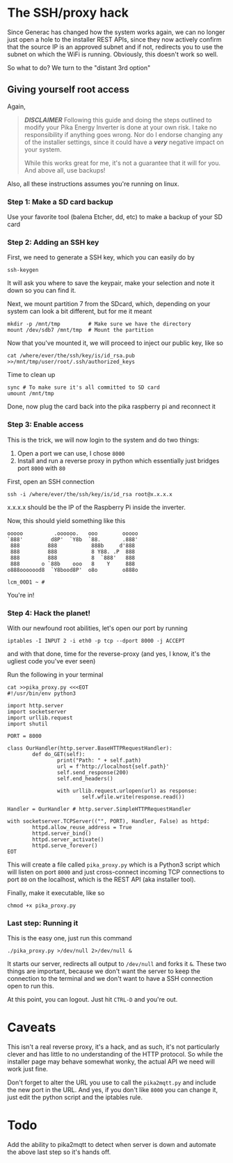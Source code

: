 # The SSH/proxy hack

Since Generac has changed how the system works again, we can no longer just open a hole to the installer REST APIs, since they now actively confirm that the source IP is an approved subnet and if not, redirects you to use the subnet on which the WiFi is running. Obviously, this doesn't work so well.

So what to do? We turn to the "distant 3rd option"

## Giving yourself root access

Again,

> ***DISCLAIMER***
> Following this guide and doing the steps outlined to modify your Pika Energy Inverter is done at your own risk. I take no responsibility if anything goes wrong. Nor do I endorse changing any of the installer settings, since it could have a ***very*** negative impact on your system.
>
> While this works great for me, it's not a guarantee that it will for you. And above all, use backups!

Also, all these instructions assumes you're running on linux.

### Step 1: Make a SD card backup

Use your favorite tool (balena Etcher, dd, etc) to make a backup of your SD card

### Step 2: Adding an SSH key

First, we need to generate a SSH key, which you can easily do by

```
ssh-keygen
```
It will ask you where to save the keypair, make your selection and note it down so you can find it.

Next, we mount partition 7 from the SDcard, which, depending on your system can look a bit different, but for me it meant

```
mkdir -p /mnt/tmp         # Make sure we have the directory
mount /dev/sdb7 /mnt/tmp  # Mount the partition
```

Now that you've mounted it, we will proceed to inject our public key, like so

```
cat /where/ever/the/ssh/key/is/id_rsa.pub >>/mnt/tmp/user/root/.ssh/authorized_keys
```

Time to clean up

```
sync # To make sure it's all committed to SD card
umount /mnt/tmp
```

Done, now plug the card back into the pika raspberry pi and reconnect it

### Step 3: Enable access

This is the trick, we will now login to the system and do two things:

1. Open a port we can use, I chose `8000`
2. Install and run a reverse proxy in python which essentially just bridges port `8000` with `80`

First, open an SSH connection

```
ssh -i /where/ever/the/ssh/key/is/id_rsa root@x.x.x.x
```

x.x.x.x should be the IP of the Raspberry Pi inside the inverter.

Now, this should yield something like this
```
ooooo          .oooooo.   ooo        ooooo 
`888'         d8P'  `Y8b  `88.       .888' 
 888         888           888b     d'888  
 888         888           8 Y88. .P  888  
 888         888           8  `888'   888  
 888       o `88b    ooo   8    Y     888  
o888ooooood8  `Y8bood8P'  o8o        o888o 

lcm_00D1 ~ # 
```

You're in!

### Step 4: Hack the planet!

With our newfound root abilities, let's open our port by running

```
iptables -I INPUT 2 -i eth0 -p tcp --dport 8000 -j ACCEPT
```

and with that done, time for the reverse-proxy (and yes, I know, it's the ugliest code you've ever seen)

Run the following in your terminal
```
cat >>pika_proxy.py <<<EOT
#!/usr/bin/env python3

import http.server
import socketserver
import urllib.request
import shutil

PORT = 8000

class OurHandler(http.server.BaseHTTPRequestHandler):
        def do_GET(self):
                print("Path: " + self.path)
                url = f'http://localhost{self.path}'
                self.send_response(200)
                self.end_headers()

                with urllib.request.urlopen(url) as response:
                        self.wfile.write(response.read())

Handler = OurHandler # http.server.SimpleHTTPRequestHandler

with socketserver.TCPServer(("", PORT), Handler, False) as httpd:
        httpd.allow_reuse_address = True
        httpd.server_bind()
        httpd.server_activate()
        httpd.serve_forever()
EOT
```

This will create a file called `pika_proxy.py` which is a Python3 script which will listen on port `8000` and just cross-connect incoming TCP connections to port `80` on the localhost, which is the REST API (aka installer tool).

Finally, make it executable, like so

```
chmod +x pika_proxy.py
```

### Last step: Running it

This is the easy one, just run this command

```
./pika_proxy.py >/dev/null 2>/dev/null &
```

It starts our server, redirects all output to `/dev/null` and forks it `&`. These two things are important, because we don't want the server to keep the connection to the terminal and we don't want to have a SSH connection open to run this.

At this point, you can logout. Just hit `CTRL-D` and you're out.

# Caveats

This isn't a real reverse proxy, it's a hack, and as such, it's not particularly clever and has little to no understanding of the HTTP protocol. So while the installer page may behave somewhat wonky, the actual API we need will work just fine.

Don't forget to alter the URL you use to call the `pika2mqtt.py` and include the new port in the URL. And yes, if you don't like `8000` you can change it, just edit the python script and the iptables rule.

# Todo

Add the ability to pika2mqtt to detect when server is down and automate the above last step so it's hands off.

